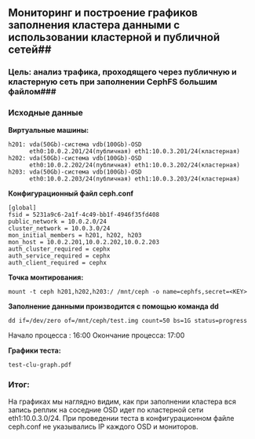 ## Мониторинг и построение графиков заполнения кластера данными c использовании кластерной и публичной сетей##

### Цель: анализ трафика, проходящего через публичную и кластерную сеть при заполнении CephFS большим файлом### 

### Исходные данные ###

**Виртуальные машины:**

	h201: vda(50Gb)-система vdb(100Gb)-OSD
		  eth0:10.0.2.201/24(публичная) eth1:10.0.3.201/24(кластерная)
	h202: vda(50Gb)-система vdb(100Gb)-OSD
		  eth0:10.0.2.202/24(публичная) eth1:10.0.3.202/24(кластерная)
	h203: vda(50Gb)-система vdb(100Gb)-OSD
		  eth0:10.0.2.203/24(публичная) eth1:10.0.3.203/24(кластерная)

**Конфигурационный файл сeph.conf**
	
	[global]
	fsid = 5231a9c6-2a1f-4c49-bb1f-4946f35fd408
	public_network = 10.0.2.0/24
	cluster_network = 10.0.3.0/24
	mon_initial_members = h201, h202, h203
	mon_host = 10.0.2.201,10.0.2.202,10.0.2.203
	auth_cluster_required = cephx
	auth_service_required = cephx
	auth_client_required = cephx

**Точка монтирования:**

	mount -t ceph h201,h202,h203:/ /mnt/ceph -o name=cephfs,secret=<KEY>	

**Заполнение данными производится c помощью команда dd**

	dd if=/dev/zero of=/mnt/ceph/test.img count=50 bs=1G status=progress    

Начало процесса :   16:00 
Окончание процесса: 17:00

**Графики теста:**

	test-clu-graph.pdf

### Итог: ###

На графиках мы наглядно видим, как при заполнении кластера вся запись реплик на соседние OSD идет по кластерной сети eth1:10.0.3.0/24. При проведении теста в конфигурационном файле сeph.conf не указывались IP каждого OSD и мониторов.

